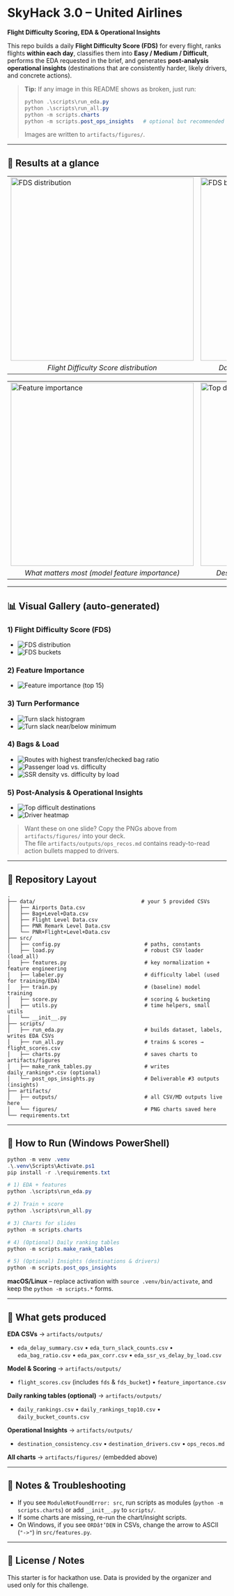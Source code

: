 # SkyHack 3.0 – United Airlines  
**Flight Difficulty Scoring, EDA & Operational Insights**

This repo builds a daily **Flight Difficulty Score (FDS)** for every flight, ranks flights **within each day**, classifies them into **Easy / Medium / Difficult**, performs the EDA requested in the brief, and generates **post-analysis operational insights** (destinations that are consistently harder, likely drivers, and concrete actions).

> **Tip:** If any image in this README shows as broken, just run:
> ```powershell
> python .\scripts\run_eda.py
> python .\scripts\run_all.py
> python -m scripts.charts
> python -m scripts.post_ops_insights   # optional but recommended
> ```
> Images are written to `artifacts/figures/`.

---

## 🔎 Results at a glance

<table>
  <tr>
    <td><img src="artifacts/figures/fds_distribution.png" alt="FDS distribution" width="420"/></td>
    <td><img src="artifacts/figures/fds_buckets.png" alt="FDS buckets" width="420"/></td>
  </tr>
  <tr>
    <td align="center"><em>Flight Difficulty Score distribution</em></td>
    <td align="center"><em>Daily classification: Easy / Medium / Difficult</em></td>
  </tr>
</table>

<table>
  <tr>
    <td><img src="artifacts/figures/feature_importance_top15.png" alt="Feature importance" width="420"/></td>
    <td><img src="artifacts/figures/top_difficult_destinations.png" alt="Top difficult destinations" width="420"/></td>
  </tr>
  <tr>
    <td align="center"><em>What matters most (model feature importance)</em></td>
    <td align="center"><em>Destinations with consistently higher difficulty</em></td>
  </tr>
</table>

---

## 📊 Visual Gallery (auto-generated)

### 1) Flight Difficulty Score (FDS)
- ![FDS distribution](artifacts/figures/fds_distribution.png)
- ![FDS buckets](artifacts/figures/fds_buckets.png)

### 2) Feature Importance
- ![Feature importance (top 15)](artifacts/figures/feature_importance_top15.png)

### 3) Turn Performance
- ![Turn slack histogram](artifacts/figures/turn_slack_hist.png)
- ![Turn slack near/below minimum](artifacts/figures/turn_slack_counts.png)

### 4) Bags & Load
- ![Routes with highest transfer/checked bag ratio](artifacts/figures/bags_route_transfer_ratio_top10.png)
- ![Passenger load vs. difficulty](artifacts/figures/load_vs_difficult.png)
- ![SSR density vs. difficulty by load](artifacts/figures/ssr_vs_difficult_by_load.png)

### 5) Post-Analysis & Operational Insights
- ![Top difficult destinations](artifacts/figures/top_difficult_destinations.png)
- ![Driver heatmap](artifacts/figures/driver_heatmap.png)

> Want these on one slide? Copy the PNGs above from `artifacts/figures/` into your deck.  
> The file `artifacts/outputs/ops_recos.md` contains ready-to-read action bullets mapped to drivers.

---

## 🧭 Repository Layout

```
.
├── data/                                  # your 5 provided CSVs
│   ├── Airports Data.csv
│   ├── Bag+Level+Data.csv
│   ├── Flight Level Data.csv
│   ├── PNR Remark Level Data.csv
│   └── PNR+Flight+Level+Data.csv
├── src/
│   ├── config.py                           # paths, constants
│   ├── load.py                             # robust CSV loader (load_all)
│   ├── features.py                         # key normalization + feature engineering
│   ├── labeler.py                          # difficulty label (used for training/EDA)
│   ├── train.py                            # (baseline) model training
│   ├── score.py                            # scoring & bucketing
│   ├── utils.py                            # time helpers, small utils
│   └── __init__.py
├── scripts/
│   ├── run_eda.py                          # builds dataset, labels, writes EDA CSVs
│   ├── run_all.py                          # trains & scores → flight_scores.csv
│   ├── charts.py                           # saves charts to artifacts/figures
│   ├── make_rank_tables.py                 # writes daily_rankings*.csv (optional)
│   └── post_ops_insights.py                # Deliverable #3 outputs (insights)
├── artifacts/
│   ├── outputs/                            # all CSV/MD outputs live here
│   └── figures/                            # PNG charts saved here
└── requirements.txt
```

---

## 🚀 How to Run (Windows PowerShell)

```powershell
python -m venv .venv
.\.venv\Scripts\Activate.ps1
pip install -r .\requirements.txt

# 1) EDA + features
python .\scripts\run_eda.py

# 2) Train + score
python .\scripts\run_all.py

# 3) Charts for slides
python -m scripts.charts

# 4) (Optional) Daily ranking tables
python -m scripts.make_rank_tables

# 5) (Optional) Insights (destinations & drivers)
python -m scripts.post_ops_insights
```

**macOS/Linux** – replace activation with `source .venv/bin/activate`, and keep the `python -m scripts.*` forms.

---

## 🧪 What gets produced

**EDA CSVs** → `artifacts/outputs/`
- `eda_delay_summary.csv` • `eda_turn_slack_counts.csv` • `eda_bag_ratio.csv` •
  `eda_pax_corr.csv` • `eda_ssr_vs_delay_by_load.csv`

**Model & Scoring** → `artifacts/outputs/`
- `flight_scores.csv` (includes `fds` & `fds_bucket`) • `feature_importance.csv`

**Daily ranking tables (optional)** → `artifacts/outputs/`
- `daily_rankings.csv` • `daily_rankings_top10.csv` • `daily_bucket_counts.csv`

**Operational Insights** → `artifacts/outputs/`
- `destination_consistency.csv` • `destination_drivers.csv` • `ops_recos.md`

**All charts** → `artifacts/figures/` (embedded above)

---

## 🧩 Notes & Troubleshooting
- If you see `ModuleNotFoundError: src`, run scripts as modules (`python -m scripts.charts`) or add `__init__.py` to `scripts/`.
- If some charts are missing, re-run the chart/insight scripts.
- On Windows, if you see `ORDâ†’DEN` in CSVs, change the arrow to ASCII (`"->"`) in `src/features.py`.

---

## 📜 License / Notes
This starter is for hackathon use. Data is provided by the organizer and used only for this challenge.
